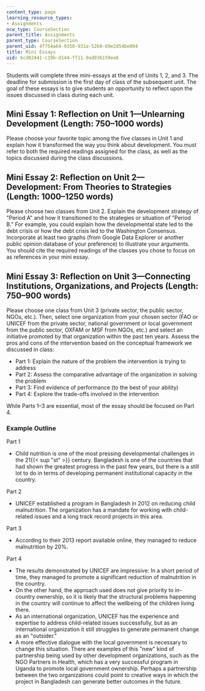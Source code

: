 ```yaml
---
content_type: page
learning_resource_types:
- Assignments
ocw_type: CourseSection
parent_title: Assignments
parent_type: CourseSection
parent_uid: 4f754a64-9358-931a-5268-69e2d54be004
title: Mini Essays
uid: 6cd82441-c19b-d144-ff11-9ad936159ee6
---
```


Students will complete three mini-essays at the end of Units 1, 2, and 3. The deadline for submission is the first day of class of the subsequent unit. The goal of these essays is to give students an opportunity to reflect upon the issues discussed in class during each unit.

Mini Essay 1: Reflection on Unit 1—Unlearning Development (Length: 750–1000 words)
----------------------------------------------------------------------------------

Please choose your favorite topic among the five classes in Unit 1 and explain how it transformed the way you think about development. You must refer to both the required readings assigned for the class, as well as the topics discussed during the class discussions.

Mini Essay 2: Reflection on Unit 2—Development: From Theories to Strategies (Length: 1000–1250 words)
-----------------------------------------------------------------------------------------------------

Please choose two classes from Unit 2. Explain the development strategy of "Period A" and how it transitioned to the strategies or situation of "Period B." For example, you could explain how the developmental state led to the debt crisis or how the debt crisis led to the Washington Consensus. Incorporate at least two graphs (from Google Data Explorer or another public opinion database of your preference) to illustrate your arguments. You should cite the required readings of the classes you chose to focus on as references in your mini essay.

Mini Essay 3: Reflection on Unit 3—Connecting Institutions, Organizations, and Projects (Length: 750–900 words)
---------------------------------------------------------------------------------------------------------------

Please choose one class from Unit 3 (private sector, the public sector, NGOs, etc.). Then, select one organization from your chosen sector (FAO or UNICEF from the private sector, national government or local government from the public sector, OXFAM or MSF from NGOs, etc.) and select an initiative promoted by that organization within the past ten years. Assess the pros and cons of the intervention based on the conceptual framework we discussed in class:

*   Part 1: Explain the nature of the problem the intervention is trying to address
*   Part 2: Assess the comparative advantage of the organization in solving the problem
*   Part 3: Find evidence of performance (to the best of your ability)
*   Part 4: Explore the trade-offs involved in the intervention

While Parts 1–3 are essential, most of the essay should be focused on Part 4.

### Example Outline

Part 1

*   Child nutrition is one of the most pressing developmental challenges in the 21{{< sup "st" >}} century. Bangladesh is one of the countries that had shown the greatest progress in the past few years, but there is a still lot to do in terms of developing permanent institutional capacity in the country.

Part 2

*   UNICEF established a program in Bangladesh in 2012 on reducing child malnutrition. The organization has a mandate for working with child-related issues and a long track record projects in this area.

Part 3

*   According to their 2013 report available online, they managed to reduce malnutrition by 20%.

Part 4

*   The results demonstrated by UNICEF are impressive: In a short period of time, they managed to promote a significant reduction of malnutrition in the country.
*   On the other hand, the approach used does not give priority to in-country ownership, so it is likely that the structural problems happening in the country will continue to affect the wellbeing of the children living there.
*   As an international organization, UNICEF has the experience and expertise to address child-related issues successfully, but as an international organization it still struggles to generate permanent change as an "outsider."
*   A more effective dialogue with the local government is necessary to change this situation. There are examples of this "new" kind of partnership being used by other development organizations, such as the NGO Partners in Health, which has a very successful program in Uganda to promote local government ownership. Perhaps a partnership between the two organizations could point to creative ways in which the project in Bangladesh can generate better outcomes in the future.